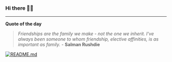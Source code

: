 ### Hi there 👋🏻


---

**Quote of the day**

> *Friendships are the family we make - not the one we inherit. I've always been someone to whom friendship, elective affinities, is as important as family.* - **Salman Rushdie** 

[![README.md](https://github.com/marcolovazzano/marcolovazzano/actions/workflows/readme.yml/badge.svg?branch=main)](https://github.com/marcolovazzano/marcolovazzano/actions/workflows/readme.yml)
